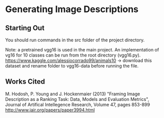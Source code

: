 # Generating Image Descriptions

## Starting Out

You should run commands in the src folder of the project directory.

Note: a pretrained vgg16 is used in the main project. An implementation of vg16 for 10 classes can be run from the root directory (vgg16.py). https://www.kaggle.com/alessiocorrado99/animals10 -> download this dataset and rename folder to vgg16-data before running the file.

## Works Cited

M. Hodosh, P. Young and J. Hockenmaier (2013) "Framing Image Description as a Ranking Task: Data, Models and Evaluation Metrics", Journal of Artifical Intellegence Research, Volume 47, pages 853-899
http://www.jair.org/papers/paper3994.html
